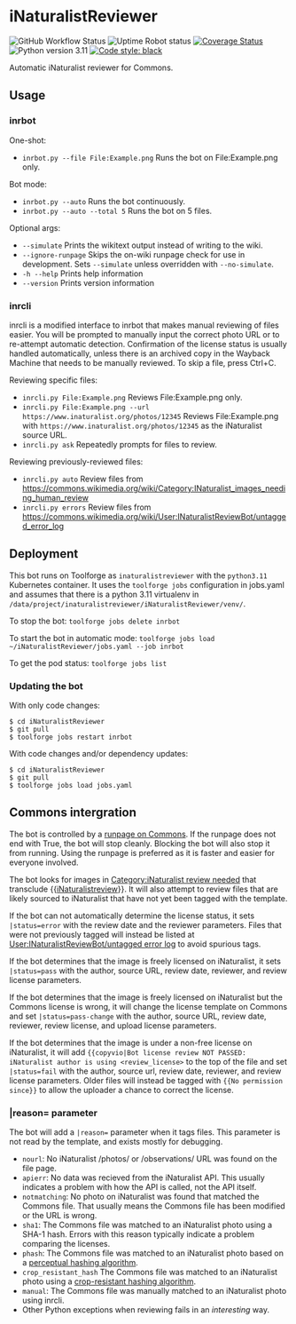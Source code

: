 # iNaturalistReviewer
![GitHub Workflow Status](https://img.shields.io/github/actions/workflow/status/AntiCompositeNumber/iNaturalistReviewer/pythonapp.yml?branch=master)
![Uptime Robot status](https://img.shields.io/uptimerobot/status/m784049619-0b897b81ddd538c8962c1172?label=runpage)
[![Coverage Status](https://coveralls.io/repos/github/AntiCompositeNumber/iNaturalistReviewer/badge.svg?branch=master)](https://coveralls.io/github/AntiCompositeNumber/iNaturalistReviewer?branch=master)
![Python version 3.11](https://img.shields.io/badge/python-v3.11-blue)
[![Code style: black](https://img.shields.io/badge/code%20style-black-000000.svg)](https://github.com/psf/black)

Automatic iNaturalist reviewer for Commons.

## Usage
### inrbot
One-shot:
- `inrbot.py --file File:Example.png` Runs the bot on File:Example.png only.

Bot mode:
- `inrbot.py --auto` Runs the bot continuously.
- `inrbot.py --auto --total 5` Runs the bot on 5 files.

Optional args:
- `--simulate` Prints the wikitext output instead of writing to the wiki.
- `--ignore-runpage` Skips the on-wiki runpage check for use in development. Sets `--simulate` unless overridden with `--no-simulate`.
- `-h --help` Prints help information
- `--version` Prints version information

### inrcli
inrcli is a modified interface to inrbot that makes manual reviewing of files easier. You will be prompted to manually input the correct photo URL or to re-attempt automatic detection. Confirmation of the license status is usually handled automatically, unless there is an archived copy in the Wayback Machine that needs to be manually reviewed. To skip a file, press Ctrl+C.

Reviewing specific files:
- `inrcli.py File:Example.png` Reviews File:Example.png only.
- `inrcli.py File:Example.png --url https://www.inaturalist.org/photos/12345` Reviews File:Example.png with `https://www.inaturalist.org/photos/12345` as the iNaturalist source URL.
- `inrcli.py ask` Repeatedly prompts for files to review.

Reviewing previously-reviewed files:
- `inrcli.py auto` Review files from https://commons.wikimedia.org/wiki/Category:INaturalist_images_needing_human_review
- `inrcli.py errors` Review files from https://commons.wikimedia.org/wiki/User:INaturalistReviewBot/untagged_error_log

## Deployment
This bot runs on Toolforge as `inaturalistreviewer` with the `python3.11` Kubernetes container.
It uses the `toolforge jobs` configuration in jobs.yaml and assumes that there is a python 3.11 virtualenv in `/data/project/inaturalistreviewer/iNaturalistReviewer/venv/`.

To stop the bot:
`toolforge jobs delete inrbot`

To start the bot in automatic mode:
`toolforge jobs load ~/iNaturalistReviewer/jobs.yaml --job inrbot`

To get the pod status:
`toolforge jobs list`

### Updating the bot
With only code changes:
```console
$ cd iNaturalistReviewer
$ git pull
$ toolforge jobs restart inrbot
```

With code changes and/or dependency updates:
```console
$ cd iNaturalistReviewer
$ git pull
$ toolforge jobs load jobs.yaml
```

## Commons intergration
The bot is controlled by a [runpage on Commons](https://commons.wikimedia.org/wiki/User:INaturalistReviewBot/Run). If the runpage does not end with True, the bot will stop cleanly. Blocking the bot will also stop it from running. Using the runpage is preferred as it is faster and easier for everyone involved.

The bot looks for images in [Category:iNaturalist review needed](https://commons.wikimedia.org/wiki/Category:INaturalist_review_needed) that transclude {{[iNaturalistreview](https://commons.wikimedia.org/wiki/Template:INaturalistreview)}}. It will also attempt to review files that are likely sourced to iNaturalist that have not yet been tagged with the template.

If the bot can not automatically determine the license status, it sets `|status=error` with the review date and the reviewer parameters. Files that were not previously tagged will instead be listed at [User:INaturalistReviewBot/untagged error log](https://commons.wikimedia.org/wiki/User:INaturalistReviewBot/untagged_error_log) to avoid spurious tags.

If the bot determines that the image is freely licensed on iNaturalist, it sets `|status=pass` with the author, source URL, review date, reviewer, and review license parameters.

If the bot determines that the image is freely licensed on iNaturalist but the Commons license is wrong, it will change the license template on Commons and set `|status=pass-change` with the author, source URL, review date, reviewer, review license, and upload license parameters.

If the bot determines that the image is under a non-free license on iNaturalist, it will add `{{copyvio|Bot license review NOT PASSED: iNaturalist author is using <review_license>` to the top of the file and set `|status=fail` with the author, source url, review date, reviewer, and review license parameters. Older files will instead be tagged with `{{No permission since}}` to allow the uploader a chance to correct the license.

### |reason= parameter
The bot will add a `|reason=` parameter when it tags files. This parameter is not read by the template, and exists mostly for debugging.
- `nourl`: No iNaturalist /photos/ or /observations/ URL was found on the file page.
- `apierr`: No data was recieved from the iNaturalist API. This usually indicates a problem with how the API is called, not the API itself.
- `notmatching`: No photo on iNaturalist was found that matched the Commons file. That usually means the Commons file has been modified or the URL is wrong.
- `sha1`: The Commons file was matched to an iNaturalist photo using a SHA-1 hash. Errors with this reason typically indicate a problem comparing the licenses.
- `phash`: The Commons file was matched to an iNaturalist photo based on a [perceptual hashing algorithm](https://github.com/JohannesBuchner/imagehash).
- `crop_resistant_hash` The Commons file was matched to an iNaturalist photo using a [crop-resistant hashing algorithm](https://github.com/JohannesBuchner/imagehash).
- `manual`: The Commons file was manually matched to an iNaturalist photo using inrcli.
- Other Python exceptions when reviewing fails in an *interesting* way.
